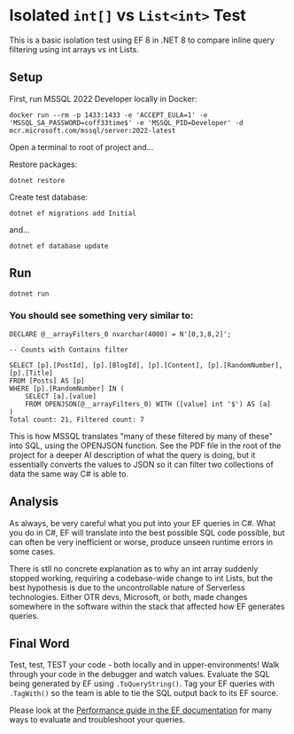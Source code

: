# Isolated `int[]` vs `List<int>` Test

This is a basic isolation test using EF 8 in .NET 8 to compare inline query filtering using int arrays vs int Lists. 

## Setup

First, run MSSQL 2022 Developer locally in Docker:

`docker run --rm -p 1433:1433 -e 'ACCEPT_EULA=1' -e 'MSSQL_SA_PASSWORD=coff33time$' -e 'MSSQL_PID=Developer' -d mcr.microsoft.com/mssql/server:2022-latest`

Open a terminal to root of project and...

Restore packages:

`dotnet restore`

Create test database:

`dotnet ef migrations add Initial`

and...

`dotnet ef database update`

## Run

`dotnet run`

### You should see something very similar to:

```
DECLARE @__arrayFilters_0 nvarchar(4000) = N'[0,3,8,2]';

-- Counts with Contains filter

SELECT [p].[PostId], [p].[BlogId], [p].[Content], [p].[RandomNumber], [p].[Title]
FROM [Posts] AS [p]
WHERE [p].[RandomNumber] IN (
    SELECT [a].[value]
    FROM OPENJSON(@__arrayFilters_0) WITH ([value] int '$') AS [a]
)
Total count: 21, Filtered count: 7
```

This is how MSSQL translates "many of these filtered by many of these" into SQL, using the OPENJSON function. See the PDF file in the root of the project for a deeper AI description of what the query is doing, but it essentially converts the values to JSON so it can filter two collections of data the same way C# is able to.

## Analysis

As always, be very careful what you put into your EF queries in C#. What you do in C#, EF will translate into the best possible SQL code possible, but can often be very inefficient or worse, produce unseen runtime errors in some cases.

There is stll no concrete explanation as to why an int array suddenly stopped working, requiring a codebase-wide change to int Lists, but the best hypothesis is due to the uncontrollable nature of Serverless technologies. Either OTR devs, Microsoft, or both, made changes somewhere in the software within the stack that affected how EF generates queries.

## Final Word

Test, test, TEST your code - both locally and in upper-environments! Walk through your code in the debugger and watch values. Evaluate the SQL being generated by EF using `.ToQueryString()`. Tag your EF queries with `.TagWith()` so the team is able to tie the SQL output back to its EF source.

Please look at the [Performance guide in the EF documentation](https://learn.microsoft.com/en-us/ef/core/performance/) for many ways to evaluate and troubleshoot your queries.